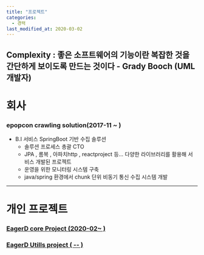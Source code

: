```yaml
---
title: "프로젝트"
categories: 
  - 경력
last_modified_at: 2020-03-02
---
```

Complexity : 좋은 소프트웨어의 기능이란 복잡한 것을 간단하게 보이도록 만드는 것이다 - Grady Booch (UML 개발자)
---------------------------------------------------------------

# 회사 

### epopcon crawling solution(2017-11 ~ )
* B.I 서비스 SpringBoot 기반 수집 솔루션
  - 솔루션 프로세스 총괄 CTO
  - JPA , 롬복 , 아파치http , reactproject 등... 다양한 라이브러리를 활용해 서비스 개발된 프로젝트
  - 운영을 위한 모니터링 시스템 구축
  - java/spring 환경에서 chunk 단위 비동기 통신 수집 시스템 개발
  

-----------------------------------------------------

# 개인 프로젝트

### [EagerD core Project (2020-02~ )](https://github.com/sangeun1529/EagerD)

### [EagerD Utills project ( -- )](https://github.com/sangeun1529/EDUtills)


